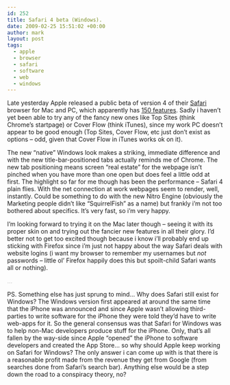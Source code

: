 ```yaml
---
id: 252
title: Safari 4 beta (Windows).
date: 2009-02-25 15:51:02 +00:00
author: mark
layout: post
tags:
  - apple
  - browser
  - safari
  - software
  - web
  - windows
---
```

Late yesterday Apple released a public beta of version 4 of their [Safari](http://www.apple.com/safari/) browser for Mac and PC, which apparently has [150 features](http://www.apple.com/safari/features.html). Sadly i haven&#8217;t yet been able to try any of the fancy new ones like Top Sites (think Chrome&#8217;s startpage) or Cover Flow (think iTunes), since my work PC doesn&#8217;t appear to be good enough (Top Sites, Cover Flow, etc just don&#8217;t exist as options &#8211; odd, given that Cover Flow in iTunes works ok on it).

The new &#8220;native&#8221; Windows look makes a striking, immediate difference and with the new title-bar-positioned tabs actually reminds me of Chrome. The new tab positioning means screen &#8220;real estate&#8221; for the webpage isn&#8217;t pinched when you have more than one open but does feel a little odd at first. The highlight so far for me though has been the performance &#8211; Safari 4 plain flies. With the net connection at work webpages seem to render, well, instantly. Could be something to do with the new Nitro Engine (obviously the Marketing people didn&#8217;t like &#8220;SquirrelFish&#8221; as a name) but frankly i&#8217;m not too bothered about specifics. It&#8217;s very fast, so i&#8217;m very happy.

I&#8217;m looking forward to trying it on the Mac later though &#8211; seeing it with its proper skin on and trying out the fancier new features in all their glory. I&#8217;d better not to get too excited though because i know i&#8217;ll probably end up sticking with Firefox since i&#8217;m just not happy about the way Safari deals with website logins (i want my browser to remember my usernames but _not_ passwords &#8211; little ol&#8217; Firefox happily does this but spoilt-child Safari wants all or nothing).

<span style="color: #c0c0c0;">&#8230;</span>

PS. Something else has just sprung to mind&#8230; Why does Safari still exist for Windows? The Windows version first appeared at around the same time that the iPhone was announced and since Apple wasn&#8217;t allowing third-parties to write software for the iPhone they were told they&#8217;d have to write web-apps for it. So the general consensus was that Safari for Windows was to help non-Mac developers produce stuff for the iPhone. Only, that&#8217;s all fallen by the way-side since Apple &#8220;opened&#8221; the iPhone to software developers and created the App Store&#8230; so why should Apple keep working on Safari for Windows? The only answer i can come up with is that there is a reasonable profit made from the revenue they get from Google (from searches done from Safari&#8217;s search bar). Anything else would be a step down the road to a conspiracy theory, no?